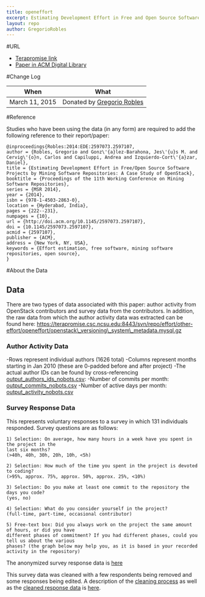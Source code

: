 ```yaml
---
title: openeffort
excerpt: Estimating Development Effort in Free and Open Source Software Projects by Mining Software Repositories: A Case Study of OpenStack
layout: repo
author: GregorioRobles
---
```



#URL

  * [Terapromise link](https://terapromise.csc.ncsu.edu:8443/svn/repo/effort/other-effort/openeffort)
  * [Paper in ACM Digital Library](http://dl.acm.org/citation.cfm?id=2597107)


#Change Log

When | What
---- | ----
March 11, 2015 | Donated by [Gregorio Robles](/repo/people)


#Reference

Studies who have been using the data (in any form) are required to add the following reference to their report/paper:

    @inproceedings{Robles:2014:EDE:2597073.2597107,
    author = {Robles, Gregorio and Gonz\'{a}lez-Barahona, Jes\'{u}s M. and Cervig\'{o}n, Carlos and Capiluppi, Andrea and Izquierdo-Cort\'{a}zar, Daniel},
    title = {Estimating Development Effort in Free/Open Source Software Projects by Mining Software Repositories: A Case Study of OpenStack},
    booktitle = {Proceedings of the 11th Working Conference on Mining Software Repositories},
    series = {MSR 2014},
    year = {2014},
    isbn = {978-1-4503-2863-0},
    location = {Hyderabad, India},
    pages = {222--231},
    numpages = {10},
    url = {http://doi.acm.org/10.1145/2597073.2597107},
    doi = {10.1145/2597073.2597107},
    acmid = {2597107},
    publisher = {ACM},
    address = {New York, NY, USA},
    keywords = {Effort estimation, free software, mining software repositories, open source},
    }

#About the Data

## Data
There are two types of data associated with this paper: author activity from OpenStack contributors and survey data from the contributors. In addition, the raw data from which the author activity data was extracted can be found here:
https://terapromise.csc.ncsu.edu:8443/svn/repo/effort/other-effort/openeffort/openstack\_versioning\_system\_metadata.mysql.gz

### Author Activity Data
-Rows represent individual authors (1626 total)
-Columns represent months starting in Jan 2010 (these are 0-padded before and after project)
-The actual author IDs can be found by cross-referencing [output\_authors\_ids\_nobots.csv](https://terapromise.csc.ncsu.edu:8443/svn/repo/effort/other-effort/openeffort/output\_authors\_ids\_nobots.csv):
-Number of commits per month: [output\_commits\_nobots.csv](https://terapromise.csc.ncsu.edu:8443/svn/repo/effort/other-effort/openeffort/output\_commits\_nobots.csv)
-Number of active days per month: [output\_activity\_nobots.csv](https://terapromise.csc.ncsu.edu:8443/svn/repo/effort/other-effort/openeffort/output\_activity\_nobots.csv)

### Survey Response Data
This represents voluntary responses to a survey in which 131 individuals responded.
Survey questions are as follows:
```
1) Selection: On average, how many hours in a week have you spent in the project in the 
last six months?
(>40h, 40h, 30h, 20h, 10h, <5h)

2) Selection: How much of the time you spent in the project is devoted to coding? 
(>95%, approx. 75%, approx. 50%, approx. 25%, <10%)

3) Selection: Do you make at least one commit to the repository the days you code? 
(yes, no)

4) Selection: What do you consider yourself in the project? 
(full-time, part-time, occasional contributor)

5) Free-text box: Did you always work on the project the same amount of hours, or did you have 
different phases of commitment? If you had different phases, could you tell us about the various 
phases? (the graph below may help you, as it is based in your recorded activity in the repository)
```

The anonymized survey response data is [here](https://terapromise.csc.ncsu.edu:8443/svn/repo/effort/other-effort/openeffort/answers\_openstack.all.public.csv)

This survey data was cleaned with a few respondents being removed and some responses being edited. A description of the [cleaning process](https://terapromise.csc.ncsu.edu:8443/svn/repo/effort/other-effort/openeffort/survey\_cleaning.txt) as well as the [cleaned response data](https://terapromise.csc.ncsu.edu:8443/svn/repo/effort/other-effort/openeffort/answers\_openstack.public.csv) is [here](https://terapromise.csc.ncsu.edu:8443/svn/repo/effort/other-effort/openeffort).